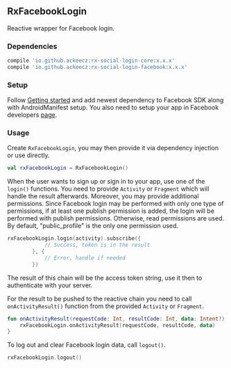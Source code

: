 ## RxFacebookLogin
Reactive wrapper for Facebook login.

### Dependencies
```groovy
compile 'io.github.ackeecz:rx-social-login-core:x.x.x'
compile 'io.github.ackeecz:rx-social-login-facebook:x.x.x'
```

### Setup
Follow [Getting started](https://developers.facebook.com/docs/facebook-login/android/) and add
newest dependency to Facebook SDK along with AndroidManifest setup. You also need to setup your app
in Facebook developers [page](https://developers.facebook.com/apps).

### Usage
Create `RxFacebookLogin`, you may then provide it via dependency injection or use directly.

```kotlin
val rxFacebookLogin = RxFacebookLogin()
```

When the user wants to sign up or sign in to your app, use one of the `login()` functions. You need
to provide `Activity` or `Fragment` which will handle the result afterwards. Moreover, you may
 provide additional permissions. Since Facebook login may be performed with only one type of
 permissions, if at least one publish permission is added, the login will be performed with publish
 permissions. Otherwise, read permissions are used. By default, "public_profile" is the only one
 permission used.

```kotlin
rxFacebookLogin.login(activity).subscribe({
            // Success, token is in the result
        }, {
            // Error, handle if needed
        })
```

The result of this chain will be the access token string, use it then to authenticate with your
server.

For the result to be pushed to the reactive chain you need to call `onActivityResult()` function
from the provided `Activity` or `Fragment`.

```kotlin
fun onActivityResult(requestCode: Int, resultCode: Int, data: Intent?) {
    rxFacebookLogin.onActivityResult(requestCode, resultCode, data)
}
```

To log out and clear Facebook login data, call `logout()`.

```kotlin
rxFacebookLogin.logout()
```
